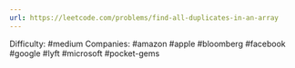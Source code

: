 ```yaml
---
url: https://leetcode.com/problems/find-all-duplicates-in-an-array
---
```


Difficulty: #medium
Companies: #amazon #apple #bloomberg #facebook #google #lyft #microsoft #pocket-gems